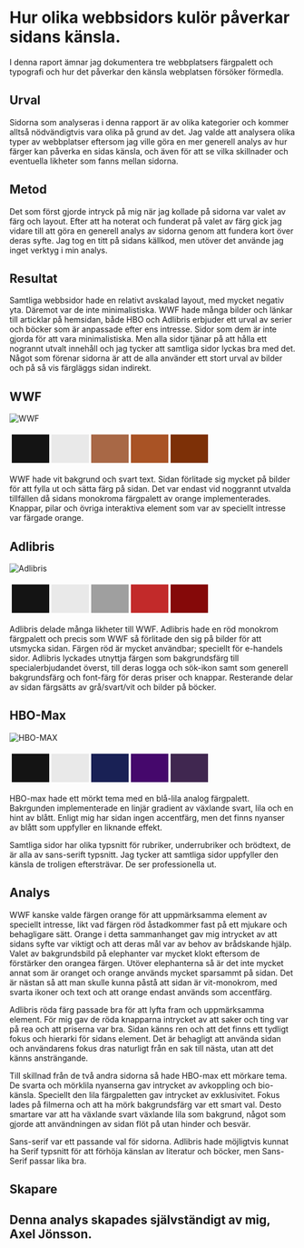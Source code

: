 Hur olika webbsidors kulör påverkar sidans känsla.
=======================
I denna raport ämnar jag dokumentera tre webbplatsers färgpalett och typografi och hur det påverkar den känsla webplatsen försöker förmedla.

Urval
-----------------------
Sidorna som analyseras i denna rapport är av olika kategorier och kommer alltså nödvändigtvis vara olika på grund av det. 
Jag valde att analysera olika typer av webbplatser eftersom jag ville göra en mer generell analys av hur färger kan påverka en sidas känsla, och även för att se vilka skillnader och eventuella likheter som fanns mellan sidorna. 

Metod
-----------------------
Det som först gjorde intryck på mig när jag kollade på sidorna var valet av färg och layout.
Efter att ha noterat och funderat på valet av färg gick jag vidare till att göra en generell analys av sidorna genom att fundera kort över deras syfte.
Jag tog en titt på sidans källkod, men utöver det använde jag inget verktyg i min analys.



Resultat
-----------------------
Samtliga webbsidor hade en relativt avskalad layout, med mycket negativ yta. Däremot var de inte minimalistiska. WWF hade många bilder och länkar till articklar på hemsidan, både HBO och Adlibris erbjuder ett urval av serier och böcker som är anpassade efter ens intresse. Sidor som dem är inte gjorda för att vara minimalistiska. Men alla sidor tjänar på att hålla ett nogrannt utvalt innehåll och jag tycker att samtliga sidor lyckas bra med det. Något som förenar sidorna är att de alla använder ett stort urval av bilder och på så vis färgläggs sidan indirekt. 

## WWF
![WWF](../assets/img/wwf.png)
<table style="border-spacing: 4px; border-collapse: separate">
<tr>
<td style="height: 50px; width: 50px; background-color: rgb(20, 20, 20)">
<td style="height: 50px; width: 50px; background-color: rgb(233, 233, 233)">
<td style="height: 50px; width: 50px; background-color: rgb(168, 104, 70)">
<td style="height: 50px; width: 50px; background-color: rgb(169, 83, 37)">
<td style="height: 50px; width: 50px; background-color: rgb(125, 48, 7)">
</tr>
</table>
WWF hade vit bakgrund och svart text. Sidan förlitade sig mycket på bilder för att fylla ut och sätta färg på sidan. Det var endast vid noggrannt utvalda tillfällen då sidans monokroma färgpalett av orange implementerades. Knappar, pilar och övriga interaktiva element som var av speciellt intresse var färgade orange. 

## Adlibris
![Adlibris](../assets/img/adlibris.png)
<table style="border-spacing: 4px; border-collapse: separate">
<tr>
<td style="height: 50px; width: 50px; background-color: rgb(20, 20, 20)">
<td style="height: 50px; width: 50px; background-color: rgb(233, 233, 233)">
<td style="height: 50px; width: 50px; background-color: rgb(159, 159, 159)">
<td style="height: 50px; width: 50px; background-color: rgb(194, 42, 42)">
<td style="height: 50px; width: 50px; background-color: rgb(133, 9, 9)">
</tr>
</table>
Adlibris delade många likheter till WWF. 
Adlibris hade en röd monokrom färgpalett och precis som WWF så förlitade den sig på bilder för att utsmycka sidan. 
Färgen röd är mycket användbar; speciellt för e-handels sidor. Adlibris lyckades utnyttja färgen som bakgrundsfärg till specialerbjudandet överst, till deras logga och sök-ikon samt som generell bakgrundsfärg och font-färg för deras priser och knappar. 
Resterande delar av sidan färgsätts av grå/svart/vit och bilder på böcker.

## HBO-Max
![HBO-MAX](../assets/img/hbo-max.png)
<table style="border-spacing: 4px; border-collapse: separate">
<tr>
<td style="height: 50px; width: 50px; background-color: rgb(20, 20, 20)">
<td style="height: 50px; width: 50px; background-color: rgb(233, 233, 233)">
<td style="height: 50px; width: 50px; background-color: rgb(25, 33, 85)">
<td style="height: 50px; width: 50px; background-color: rgb(69, 8, 108)">
<td style="height: 50px; width: 50px; background-color: rgb(64, 39, 80)">
</tr>
</table>
HBO-max hade ett mörkt tema med en blå-lila analog färgpalett. Bakrgunden implementerade en linjär gradient av växlande svart, lila och en hint av blått.  
Enligt mig har sidan ingen accentfärg, men det finns nyanser av blått som uppfyller en liknande effekt. 

Samtliga sidor har olika typsnitt för rubriker, underrubriker och brödtext, de är alla av sans-serift typsnitt.
Jag tycker att samtliga sidor uppfyller den känsla de troligen eftersträvar. De ser professionella ut. 

Analys
-----------------------
WWF kanske valde färgen orange för att uppmärksamma element av speciellt intresse, likt vad färgen röd åstadkommer fast på ett mjukare och behagligare sätt. Orange i detta sammanhanget gav mig intrycket av att sidans syfte var viktigt och att deras mål var av behov av brådskande hjälp.
Valet av bakgrundsbild på elephanter var mycket klokt eftersom de förstärker den orangea färgen. Utöver elephanterna så är det inte mycket annat som är oranget och orange används mycket sparsammt på sidan. Det är nästan så att man skulle kunna påstå att sidan är vit-monokrom, med svarta ikoner och text och att orange endast används som accentfärg. 


Adlibris röda färg passade bra för att lyfta fram och uppmärksamma element. För mig gav de röda knapparna intrycket av att saker och ting var på rea och att priserna var bra. Sidan känns ren och att det finns ett tydligt fokus och hierarki för sidans element. Det är behagligt att använda sidan och användarens fokus dras naturligt från en sak till nästa, utan att det känns ansträngande.

Till skillnad från de två andra sidorna så hade HBO-max ett mörkare tema. De svarta och mörklila nyanserna gav intrycket av avkoppling och bio-känsla. Speciellt den lila färgpaletten gav intrycket av exklusivitet. 
Fokus lades på filmerna och att ha mörk bakgrundsfärg var ett smart val. Desto smartare var att ha växlande svart växlande lila som bakgrund, något som gjorde att användningen av sidan flöt på utan hinder och besvär.

Sans-serif var ett passande val för sidorna. Adlibris hade möjligtvis kunnat ha Serif typsnitt för att förhöja känslan av literatur och böcker, men Sans-Serif passar lika bra. 




Skapare
-----------------------
## Denna analys skapades självständigt av mig, Axel Jönsson.
